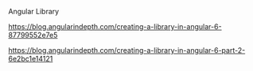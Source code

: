 Angular Library

https://blog.angularindepth.com/creating-a-library-in-angular-6-87799552e7e5

https://blog.angularindepth.com/creating-a-library-in-angular-6-part-2-6e2bc1e14121

